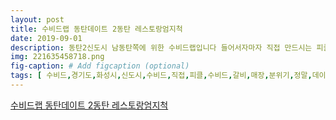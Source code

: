 ```yaml
---
layout: post
title: 수비드랩 동탄데이트 2동탄 레스토랑엄지척
date: 2019-09-01
description: 동탄2신도시 남동탄쪽에 위한 수비드랩입니다 들어서자마자 직접 만드시는 피클이 보입니다 수비드 등갈비 매장분위기 정말 좋습니다 데이트하기 딱인 분위기입니다 메뉴판도 센스만점 전 이 중에서 
img: 221635458718.png
fig-caption: # Add figcaption (optional)
tags: [ 수비드,경기도,화성시,신도시,수비드,직접,피클,수비드,갈비,매장,분위기,정말,데이트,분위기,메뉴판,센스,만점,불고기,파스타,그라탕,식전,준비,맛집,판별,기인,조카,진짜,피클,샐러드,샐러드,상큼,아기,아기,그릇,준비,불고기,로제,파스타,오늘,하이라이트,치킨,그라탕,항공,불고기,파스타,대박,소스,불고기,착착,감기,대박,양식,한식,퓨전,메뉴,수비드,컨셉,시너지,효과,맛집,판별,조카,진짜,치킨,치즈,그라탕,치킨,정말,치즈,쭉쭉,매콤,입맛,어찌,분위기,직원,세상,산책로,산책,수비드,정말 ]
---
```

[수비드랩 동탄데이트 2동탄 레스토랑엄지척](https://blog.naver.com/lgtnet?Redirect=Log&logNo=221635458718)